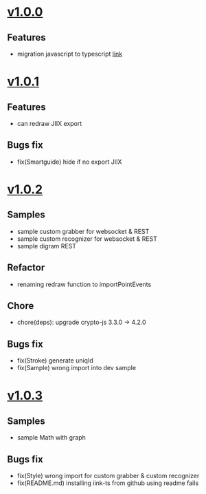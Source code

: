 # [v1.0.0](https://github.com/MyScript/iinkTS/tree/v1.0.0)

## Features
- migration javascript to typescript [link](https://github.com/MyScript/iinkTS)

# [v1.0.1](https://github.com/MyScript/iinkTS/tree/v1.0.1)

## Features
- can redraw JIIX export

## Bugs fix
- fix(Smartguide) hide if no export JIIX

# [v1.0.2](https://github.com/MyScript/iinkTS/tree/v1.0.2)

## Samples
- sample custom grabber for websocket & REST
- sample custom recognizer for websocket & REST
- sample digram REST

## Refactor
- renaming redraw function to importPointEvents

## Chore
- chore(deps): upgrade crypto-js 3.3.0 -> 4.2.0

## Bugs fix
- fix(Stroke) generate uniqId
- fix(Sample) wrong import into dev sample

# [v1.0.3](https://github.com/MyScript/iinkTS/tree/v1.0.3)

## Samples
- sample Math with graph

## Bugs fix
- fix(Style) wrong import for custom grabber & custom recognizer
- fix(README.md) installing iink-ts from github using readme fails
